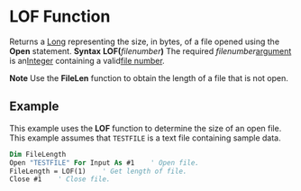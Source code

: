 
# LOF Function



Returns a [Long](b8bdf64f-5920-1ae9-16d0-b26d09524a30.md) representing the size, in bytes, of a file opened using the **Open** statement.
 **Syntax**
 **LOF(**_filenumber_**)**
The required  _filenumber_[argument](b8bdf64f-5920-1ae9-16d0-b26d09524a30.md) is an[Integer](b8bdf64f-5920-1ae9-16d0-b26d09524a30.md) containing a valid[file number](b8bdf64f-5920-1ae9-16d0-b26d09524a30.md).

 **Note**  Use the  **FileLen** function to obtain the length of a file that is not open.


## Example

This example uses the  **LOF** function to determine the size of an open file. This example assumes that `TESTFILE` is a text file containing sample data.


```vb
Dim FileLength
Open "TESTFILE" For Input As #1    ' Open file.
FileLength = LOF(1)    ' Get length of file.
Close #1    ' Close file.


```

